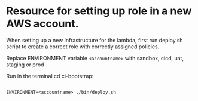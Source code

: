 # Resource for setting up role in a new AWS account.

When setting up a new infrastructure for the lambda, first run deploy.sh script to create a correct role with correctly assigned policies.

Replace ENVIRONMENT variable ` <accountname> ` with sandbox, cicd, uat, staging or prod


Run in the terminal
cd ci-bootstrap:

```

ENVIRONMENT=<accountname> ./bin/deploy.sh
 
```

